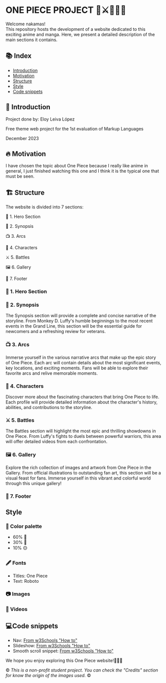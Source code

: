 # ONE PIECE PROJECT 👒⚔🏴‍☠️🌊
Welcome nakamas!<br>This repository hosts the development of a website dedicated to this exciting anime and manga. Here, we present a detailed description of the main sections it contains.

## 📚 Index
<ul>
  <li><a href="#introduction">Introduction</a></li>
  <li><a href="#motivation">Motivation</a></li>
  <li><a href="#structure">Structure</a></li>
  <li><a href="#style">Style</a></li>
  <li><a href="#snippets">Code snippets</a></li>
</ul>

<h2 id="introduction">🌟 Introduction</h2>
<p>Project done by: Eloy Leiva López</p>
<p>Free theme web project for the 1st evaluation of Markup Languages</p>
<p>December 2023</p>

<h2 id="motivation">🔥 Motivation</h2>
<p>I have chosen the topic about One Piece because I really like anime in general, I just finished watching this one and I think it is the typical one that must be seen.</p>

<h2 id="structure">🏗️ Structure</h2>
<p>The website is divided into 7 sections:</p>
<p>🚀 1. Hero Section</p>
<p>📖 2. Synopsis</p>
<p>📺 3. Arcs</p>
<p>👤 4. Characters</p>
<p>⚔️ 5. Battles</p>
<p>🖼️ 6. Gallery</p>
<p>👣 7. Footer</p>

<h3>🚀 1. Hero Section</h3>

<h3>📖 2. Synopsis</h3>
<p>The Synopsis section will provide a complete and concise narrative of the storyline. From Monkey D. Luffy's humble beginnings to the most recent events in the Grand Line, this section will be the essential guide for newcomers and a refreshing review for veterans.</p>

<h3>📺 3. Arcs</h3>
<p>Immerse yourself in the various narrative arcs that make up the epic story of One Piece. Each arc will contain details about the most significant events, key locations, and exciting moments. Fans will be able to explore their favorite arcs and relive memorable moments.</p>

<h3>👤 4. Characters</h3>
<p>Discover more about the fascinating characters that bring One Piece to life. Each profile will provide detailed information about the character's history, abilities, and contributions to the storyline.</p>

<h3>⚔️ 5. Battles</h3>
The Battles section will highlight the most epic and thrilling showdowns in One Piece. From Luffy's fights to duels between powerful warriors, this area will offer detailed videos from each confrontation.

<h3>🖼️ 6. Gallery</h3>
Explore the rich collection of images and artwork from One Piece in the Gallery. From official illustrations to outstanding fan art, this section will be a visual feast for fans. Immerse yourself in this vibrant and colorful world through this unique gallery!

<h3>👣 7. Footer</h3>

<h2 id="style">Style</h2>
<h3>🎨 Color palette</h3>
<ul>
  <li>60% 🔵</li>
  <li>30% 🔴</li>
  <li>10% 🟡</li>
</ul>

<h3>🖋️ Fonts</h3>
<ul>
  <li>Titles: One Piece</li>
  <li>Text: Roboto</li>
</ul>

<h3>📷 Images</h3>

<h3>🎥 Videos</h3>

<h2 id="snippets"> 💻Code snippets</h2>
<ul>
  <li>Nav: <a href="https://www.w3schools.com/howto/howto_js_topnav.asp">From w3Schools "How to"</a></li>
  <li>Slideshow: <a href="https://www.w3schools.com/howto/howto_js_slideshow.asp">From w3Schools "How to"</a></li>
  <li>Smooth scroll snippet: <a href="https://www.w3schools.com/howto/howto_css_smooth_scroll.asp">From w3Schools "How to"</a></li>
</ul>

We hope you enjoy exploring this One Piece website!👒🏴‍☠️

© *This is a non-profit student project. You can check the "Credits" section for know the origin of the images used.* ©

